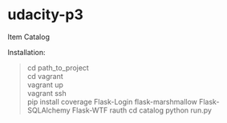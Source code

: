 # udacity-p3
Item Catalog

Installation:
> cd path_to_project  
> cd vagrant  
> vagrant up  
> vagrant ssh  
> pip install coverage Flask-Login flask-marshmallow Flask-SQLAlchemy Flask-WTF rauth
> cd catalog
> python run.py